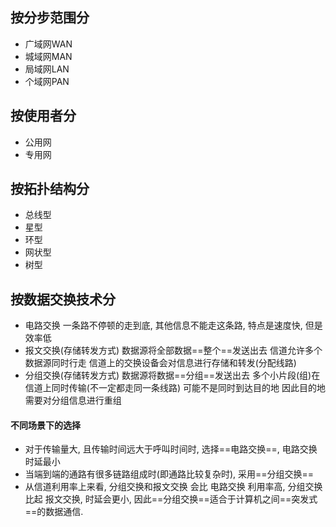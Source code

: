 ## 按分步范围分
- 广域网WAN
- 城域网MAN
- 局域网LAN
- 个域网PAN

## 按使用者分
- 公用网
- 专用网

## 按拓扑结构分
- 总线型
- 星型
- 环型
- 网状型
- 树型

## 按数据交换技术分
- 电路交换
	一条路不停顿的走到底, 其他信息不能走这条路, 特点是速度快, 但是效率低
- 报文交换(存储转发方式)
	数据源将全部数据==整个==发送出去
	信道允许多个数据源同时行走
	信道上的交换设备会对信息进行存储和转发(分配线路)
- 分组交换(存储转发方式)
	数据源将数据==分组==发送出去
	多个小片段(组)在信道上同时传输(不一定都走同一条线路)
	可能不是同时到达目的地
	因此目的地需要对分组信息进行重组

#### 不同场景下的选择
- 对于传输量大, 且传输时间远大于呼叫时间时, 选择==电路交换==, 电路交换时延最小
- 当端到端的通路有很多链路组成时(即通路比较复杂时), 采用==分组交换==
- 从信道利用率上来看, 分组交换和报文交换 会比 电路交换 利用率高, 分组交换 比起 报文交换, 时延会更小, 因此==分组交换==适合于计算机之间==突发式==的数据通信.
